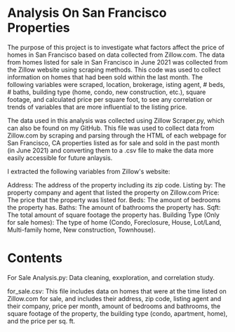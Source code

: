 # Analysis On San Francisco Properties

The purpose of this project is to investigate what factors affect the price of homes in San Francisco based on data collected from Zillow.com. The data from homes listed for sale in San Francisco in June 2021 was collected from the Zillow website using scraping methods. This code was used to collect information on homes that had been sold within the last month. The following variables were scraped, location, brokerage, isting agent, # beds, # baths, building type (home, condo, new construction, etc.), square footage, and calculated price per square foot, to see any correlation or trends of variables that are more influential to the listing price.

The data used in this analysis was collected using Zillow Scraper.py, which can also be found on my GitHub. This file was used to collect data from Zillow.com by scraping and parsing through the HTML of each webpage for San Francisco, CA properties listed as for sale and sold in the past month (in June 2021) and converting them to a .csv file to make the data more easily accessible for future anlaysis.

I extracted the following variables from Zillow's website:

Address: The address of the property including its zip code. Listing by: The property company and agent that listed the property on Zillow.com Price: The price that the property was listed for. Beds: The amount of bedrooms the property has. Baths: The amount of bathrooms the property has. Sqft: The total amount of square footage the property has. Building Type (Only for sale homes): The type of home (Condo, Foreclosure, House, Lot/Land, Multi-family home, New construction, Townhouse).


# Contents 
For Sale Analysis.py: Data cleaning, exxploration, and correlation study. 

for_sale.csv: This file includes data on homes that were at the time listed on Zillow.com for sale, and includes their address, zip code, listing agent and their company, price per month, amount of bedrooms and bathrooms, the square footage of the property, the building type (condo, apartment, home), and the price per sq. ft.
